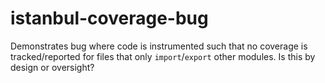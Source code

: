 # istanbul-coverage-bug

Demonstrates bug where code is instrumented such that no coverage is tracked/reported for files that only `import`/`export` other modules. Is this by design or oversight?